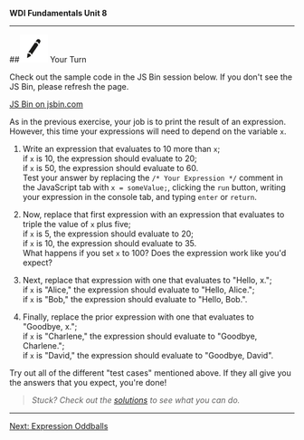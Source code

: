 **WDI Fundamentals Unit 8**

---

##![Your Turn](../assets/exercise.png) Your Turn

Check out the sample code in the JS Bin session below. If you don't see the JS Bin, please refresh the page.


<a class="jsbin-embed" href="https://jsbin.com/qeruxex/embed?js,console&height600">JS Bin on jsbin.com</a><script src="https://static.jsbin.com/js/embed.min.js?3.35.12"></script>

As in the previous exercise, your job is to print the result of an expression. However, this time your expressions will need to depend on the variable `x`.

1) Write an expression that evaluates to 10 more than `x`;<br>
if `x` is 10, the expression should evaluate to 20;<br>
if `x` is 50, the expression should evaluate to 60.<br>
Test your answer by replacing the `/* Your Expression */` comment in the JavaScript tab with `x = someValue;`, clicking the `run` button, writing your expression in the console tab, and typing `enter` or `return`.

2) Now, replace that first expression with an expression that evaluates to triple the value of `x` plus five;<br>
if `x` is 5, the expression should evaluate to 20;<br>
if `x` is 10, the expression should evaluate to 35.<br>
What happens if you set `x` to 100? Does the expression work like you'd expect?

3) Next, replace that expression with one that evaluates to "Hello, x.";<br>
if `x` is "Alice," the expression should evaluate to "Hello, Alice.";<br>
if `x` is "Bob," the expression should evaluate to "Hello, Bob.".

4) Finally, replace the prior expression with one that evaluates to "Goodbye, x.";<br>
if `x` is "Charlene," the expression should evaluate to "Goodbye, Charlene.";<br>
if `x` is "David," the expression should evaluate to "Goodbye, David".

Try out all of the different "test cases" mentioned above.
If they all give you the answers that you expect, you're done!

> *Stuck? Check out the [solutions](../exercise-solutions.md) to see what you can do.*

---
[Next: Expression Oddballs](08_lesson.md)
